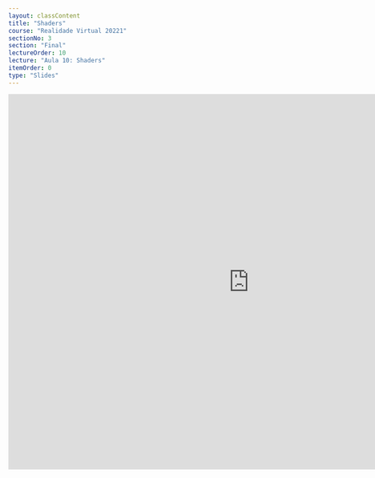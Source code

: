 ```yaml
---
layout: classContent
title: "Shaders"
course: "Realidade Virtual 20221"
sectionNo: 3
section: "Final"
lectureOrder: 10
lecture: "Aula 10: Shaders"
itemOrder: 0
type: "Slides"
---
```


<iframe src="https://docs.google.com/presentation/d/e/2PACX-1vSQpojSx2Kj8gYLEM83xyQzjM2048D0GTuDMZYn2RNJNJjCC8mqpO62LBFe6xktj0X9B-aB--01QY84/embed?start=false&loop=false&delayms=3000" frameborder="0" width="960" height="749" allowfullscreen="true" mozallowfullscreen="true" webkitallowfullscreen="true"></iframe>